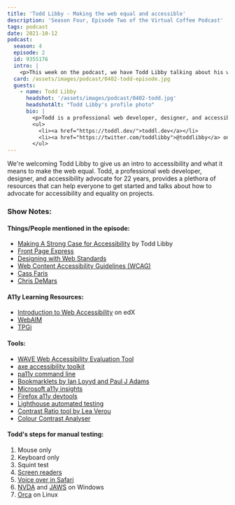 ```yaml
---
title: 'Todd Libby - Making the web equal and accessible'
description: 'Season Four, Episode Two of the Virtual Coffee Podcast'
tags: podcast
date: 2021-10-12
podcast:
  season: 4
  episode: 2
  id: 9355176
  intro: |
    <p>This week on the podcast, we have Todd Libby talking about his work making the web equal and accessible for everyone. He drops a ton of resources (check the show notes!) tips on how to get started, and talks about how he's continually learning on the job.</p>
  card: /assets/images/podcast/0402-todd-episode.jpg
  guests:
    - name: Todd Libby
      headshot: '/assets/images/podcast/0402-todd.jpg'
      headshotAlt: "Todd Libby's profile photo"
      bio: |
        <p>Todd is a professional web developer, designer, and accessibility advocate for 22 years under many different technologies starting with HTML/CSS, Perl, and PHP, Todd has been an avid learner of web technologies for over 40 years starting with many flavors of BASIC all the way to React/Vue. Todd is also a member of the W3C working with groups on WCAG Silver (3.0). When not coding or advocating accessibility, you'll usually find Todd tweeting about (or eating) lobster rolls and accessibility.</p>
        <ul>
          <li><a href="https://toddl.dev/">toddl.dev</a></li>
          <li><a href="https://twitter.com/toddlibby">@toddlibby</a> on Twitter</li>
        </ul>
---
```


We're welcoming Todd Libby to give us an intro to accessibility and what it means to make the web equal. Todd, a professional web developer, designer, and accessibility advocate for 22 years, provides a plethora of resources that can help everyone to get started and talks about how to advocate for accessibility and equality on projects.

### Show Notes:

#### Things/People mentioned in the episode:

- [Making A Strong Case for Accessibility](https://www.smashingmagazine.com/2021/07/strong-case-for-accessibility/) by Todd Libby
- [Front Page Express](https://en.wikipedia.org/wiki/Microsoft_FrontPage)
- [Designing with Web Standards](https://en.wikipedia.org/wiki/Designing_with_Web_Standards)
- [Web Content Accessibility Guidelines (WCAG)](https://www.w3.org/WAI/standards-guidelines/wcag/)
- [Cass Faris](https://twitter.com/cassandrafaris)
- [Chris DeMars](https://twitter.com/saltnburnem)

#### A11y Learning Resources:

- [Introduction to Web Accessibility](https://www.edx.org/course/web-accessibility-introduction) on edX
- [WebAIM](https://webaim.org/)
- [TPGi](https://www.tpgi.com/)

#### Tools:

- [WAVE Web Accessibility Evaluation Tool](https://wave.webaim.org/extension/)
- [axe accessibility toolkit](https://www.deque.com/axe/)
- [pa11y command line](https://pa11y.org/)
- [Bookmarklets by Ian Loyyd and Paul J Adams](https://pauljadam.com/bookmarklets/tables.html)
- [Microsoft a11y insights](https://github.com/microsoft/accessibility-insights-web)
- [Firefox a11y devtools](https://developer.mozilla.org/en-US/docs/Tools/Accessibility_inspector)
- [Lighthouse automated testing](https://developers.google.com/web/tools/lighthouse)
- [Contrast Ratio tool by Lea Verou](https://contrast-ratio.com/)
- [Colour Contrast Analyser](https://www.tpgi.com/color-contrast-checker/)

#### Todd's steps for manual testing:

1. Mouse only
2. Keyboard only
3. Squint test
4. [Screen readers](https://www.afb.org/blindness-and-low-vision/using-technology/assistive-technology-products/screen-readers)
5. [Voice over in Safari](https://webaim.org/articles/voiceover/)
6. [NVDA](https://www.nvaccess.org/) and [JAWS](https://www.freedomscientific.com/products/software/jaws/) on Windows
7. [Orca](https://help.gnome.org/users/orca/stable/introduction.html.en) on Linux
